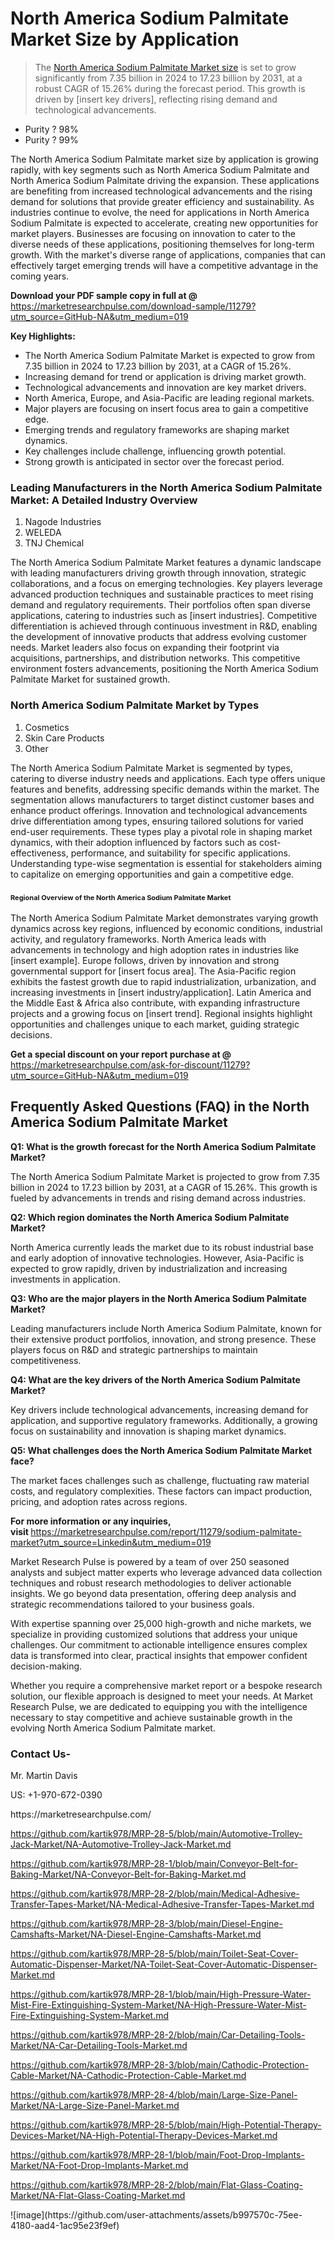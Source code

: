<h1>North America Sodium Palmitate Market&nbsp;Size by Application</h1><blockquote><p>The <a href="https://marketresearchpulse.com/download-sample/11279?utm_source=GitHub-NA&amp;utm_medium=019">North America Sodium Palmitate Market size</a> is set to grow significantly from 7.35 billion in 2024 to 17.23 billion by 2031, at a robust CAGR of 15.26% during the forecast period. This growth is driven by [insert key drivers], reflecting rising demand and technological advancements.</p></blockquote><ul><li>Purity ? 98%<li> Purity ? 99%</li></ul><p>The North America Sodium Palmitate market size by application is growing rapidly, with key segments such as North America Sodium Palmitate and North America Sodium Palmitate driving the expansion. These applications are benefiting from increased technological advancements and the rising demand for solutions that provide greater efficiency and sustainability. As industries continue to evolve, the need for applications in North America Sodium Palmitate is expected to accelerate, creating new opportunities for market players. Businesses are focusing on innovation to cater to the diverse needs of these applications, positioning themselves for long-term growth. With the market's diverse range of applications, companies that can effectively target emerging trends will have a competitive advantage in the coming years.</p><p><strong>Download your PDF sample copy in full at @ </strong><a href="https://marketresearchpulse.com/download-sample/11279?utm_source=GitHub-NA&amp;utm_medium=019">https://marketresearchpulse.com/download-sample/11279?utm_source=GitHub-NA&amp;utm_medium=019</a></p><p><strong>Key Highlights: </strong></p><ul><li>The North America Sodium Palmitate Market is expected to grow from 7.35 billion in 2024 to 17.23 billion by 2031, at a CAGR of 15.26%.</li><li>Increasing demand for trend or application is driving market growth.</li><li>Technological advancements and innovation are key market drivers.</li><li>North America, Europe, and Asia-Pacific are leading regional markets.</li><li>Major players are focusing on insert focus area to gain a competitive edge.</li><li>Emerging trends and regulatory frameworks are shaping market dynamics.</li><li>Key challenges include challenge, influencing growth potential.</li><li>Strong growth is anticipated in sector over the forecast period.</li></ul><h3>Leading Manufacturers in the North America Sodium Palmitate Market: A Detailed Industry Overview</h3><ol><li>Nagode Industries</li><li>WELEDA</li><li>TNJ Chemical</li></ol><div class="flex max-w-full flex-col flex-grow"><div class="min-h-8 text-message flex w-full flex-col items-end gap-2 whitespace-normal break-words [.text-message+&amp;]:mt-5" dir="auto" data-message-author-role="assistant" data-message-id="fd8432e4-4910-450d-b182-61b7bfb0a01f" data-message-model-slug="gpt-4o"><div class="flex w-full flex-col gap-1 empty:hidden first:pt-[3px]"><div class="markdown prose w-full break-words dark:prose-invert light"><p>The North America Sodium Palmitate Market features a dynamic landscape with leading manufacturers driving growth through innovation, strategic collaborations, and a focus on emerging technologies. Key players leverage advanced production techniques and sustainable practices to meet rising demand and regulatory requirements. Their portfolios often span diverse applications, catering to industries such as [insert industries]. Competitive differentiation is achieved through continuous investment in R&amp;D, enabling the development of innovative products that address evolving customer needs. Market leaders also focus on expanding their footprint via acquisitions, partnerships, and distribution networks. This competitive environment fosters advancements, positioning the North America Sodium Palmitate Market for sustained growth.</p></div></div></div></div><h3>North America Sodium Palmitate Market by Types</h3><ol><li>Cosmetics<li> Skin Care Products<li> Other</li></ol><div class="flex max-w-full flex-col flex-grow"><div class="min-h-8 text-message flex w-full flex-col items-end gap-2 whitespace-normal break-words [.text-message+&amp;]:mt-5" dir="auto" data-message-author-role="assistant" data-message-id="084470be-0bb7-4664-bddf-5156b4f41249" data-message-model-slug="gpt-4o-mini"><div class="flex w-full flex-col gap-1 empty:hidden first:pt-[3px]"><div class="markdown prose w-full break-words dark:prose-invert light"><p>The North America Sodium Palmitate Market is segmented by types, catering to diverse industry needs and applications. Each type offers unique features and benefits, addressing specific demands within the market. The segmentation allows manufacturers to target distinct customer bases and enhance product offerings. Innovation and technological advancements drive differentiation among types, ensuring tailored solutions for varied end-user requirements. These types play a pivotal role in shaping market dynamics, with their adoption influenced by factors such as cost-effectiveness, performance, and suitability for specific applications. Understanding type-wise segmentation is essential for stakeholders aiming to capitalize on emerging opportunities and gain a competitive edge.</p></div></div></div></div><h3><span style="font-size: 11px;">Regional Overview of the North America Sodium Palmitate Market</span></h3><div class="flex max-w-full flex-col flex-grow"><div class="min-h-8 text-message flex w-full flex-col items-end gap-2 whitespace-normal break-words [.text-message+&amp;]:mt-5" dir="auto" data-message-author-role="assistant" data-message-id="e9038762-ce64-4e30-91c9-9bd413514231" data-message-model-slug="gpt-4o-mini"><div class="flex w-full flex-col gap-1 empty:hidden first:pt-[3px]"><div class="markdown prose w-full break-words dark:prose-invert light"><p>The North America Sodium Palmitate Market demonstrates varying growth dynamics across key regions, influenced by economic conditions, industrial activity, and regulatory frameworks. North America leads with advancements in technology and high adoption rates in industries like [insert example]. Europe follows, driven by innovation and strong governmental support for [insert focus area]. The Asia-Pacific region exhibits the fastest growth due to rapid industrialization, urbanization, and increasing investments in [insert industry/application]. Latin America and the Middle East &amp; Africa also contribute, with expanding infrastructure projects and a growing focus on [insert trend]. Regional insights highlight opportunities and challenges unique to each market, guiding strategic decisions.</p></div></div></div></div><p><strong>Get a special discount on your report purchase at @ </strong><a href="https://marketresearchpulse.com/ask-for-discount/11279?utm_source=GitHub-NA&amp;utm_medium=019">https://marketresearchpulse.com/ask-for-discount/11279?utm_source=GitHub-NA&amp;utm_medium=019</a></p><h2>Frequently Asked Questions (FAQ) in the North America Sodium Palmitate Market</h2><p><strong>Q1: What is the growth forecast for the North America Sodium Palmitate Market?</strong></p><p>The North America Sodium Palmitate Market is projected to grow from 7.35 billion in 2024 to 17.23 billion by 2031, at a CAGR of 15.26%. This growth is fueled by advancements in trends and rising demand across industries.</p><p><strong>Q2: Which region dominates the North America Sodium Palmitate Market?</strong></p><p>North America currently leads the market due to its robust industrial base and early adoption of innovative technologies. However, Asia-Pacific is expected to grow rapidly, driven by industrialization and increasing investments in application.</p><p><strong>Q3: Who are the major players in the North America Sodium Palmitate Market?</strong></p><p>Leading manufacturers include North America Sodium Palmitate, known for their extensive product portfolios, innovation, and strong presence. These players focus on R&amp;D and strategic partnerships to maintain competitiveness.</p><p><strong>Q4: What are the key drivers of the North America Sodium Palmitate Market?</strong></p><p>Key drivers include technological advancements, increasing demand for application, and supportive regulatory frameworks. Additionally, a growing focus on sustainability and innovation is shaping market dynamics.</p><p><strong>Q5: What challenges does the North America Sodium Palmitate Market face?</strong></p><p>The market faces challenges such as challenge, fluctuating raw material costs, and regulatory complexities. These factors can impact production, pricing, and adoption rates across regions.</p><p><strong>For more information or any inquiries, visit&nbsp;</strong><a href="https://marketresearchpulse.com/report/11279/sodium-palmitate-market?utm_source=Linkedin&utm_medium=019">https://marketresearchpulse.com/report/11279/sodium-palmitate-market?utm_source=Linkedin&utm_medium=019</a></p><p>Market Research Pulse is powered by a team of over 250 seasoned analysts and subject matter experts who leverage advanced data collection techniques and robust research methodologies to deliver actionable insights. We go beyond data presentation, offering deep analysis and strategic recommendations tailored to your business goals.</p><p>With expertise spanning over 25,000 high-growth and niche markets, we specialize in providing customized solutions that address your unique challenges. Our commitment to actionable intelligence ensures complex data is transformed into clear, practical insights that empower confident decision-making.</p><p>Whether you require a comprehensive market report or a bespoke research solution, our flexible approach is designed to meet your needs. At Market Research Pulse, we are dedicated to equipping you with the intelligence necessary to stay competitive and achieve sustainable growth in the evolving North America Sodium Palmitate market.</p><h3><strong>Contact Us-</strong></h3><p>Mr. Martin Davis</p><p>US: +1-970-672-0390</p><p>https://marketresearchpulse.com/</p><p><a href="https://github.com/kartik978/MRP-28-5/blob/main/Automotive-Trolley-Jack-Market/NA-Automotive-Trolley-Jack-Market.md">https://github.com/kartik978/MRP-28-5/blob/main/Automotive-Trolley-Jack-Market/NA-Automotive-Trolley-Jack-Market.md</a></p><p><a href="https://github.com/kartik978/MRP-28-1/blob/main/Conveyor-Belt-for-Baking-Market/NA-Conveyor-Belt-for-Baking-Market.md">https://github.com/kartik978/MRP-28-1/blob/main/Conveyor-Belt-for-Baking-Market/NA-Conveyor-Belt-for-Baking-Market.md</a></p><p><a href="https://github.com/kartik978/MRP-28-2/blob/main/Medical-Adhesive-Transfer-Tapes-Market/NA-Medical-Adhesive-Transfer-Tapes-Market.md">https://github.com/kartik978/MRP-28-2/blob/main/Medical-Adhesive-Transfer-Tapes-Market/NA-Medical-Adhesive-Transfer-Tapes-Market.md</a></p><p><a href="https://github.com/kartik978/MRP-28-3/blob/main/Diesel-Engine-Camshafts-Market/NA-Diesel-Engine-Camshafts-Market.md">https://github.com/kartik978/MRP-28-3/blob/main/Diesel-Engine-Camshafts-Market/NA-Diesel-Engine-Camshafts-Market.md</a></p><p><a href="https://github.com/kartik978/MRP-28-5/blob/main/Toilet-Seat-Cover-Automatic-Dispenser-Market/NA-Toilet-Seat-Cover-Automatic-Dispenser-Market.md">https://github.com/kartik978/MRP-28-5/blob/main/Toilet-Seat-Cover-Automatic-Dispenser-Market/NA-Toilet-Seat-Cover-Automatic-Dispenser-Market.md</a></p><p><a href="https://github.com/kartik978/MRP-28-1/blob/main/High-Pressure-Water-Mist-Fire-Extinguishing-System-Market/NA-High-Pressure-Water-Mist-Fire-Extinguishing-System-Market.md">https://github.com/kartik978/MRP-28-1/blob/main/High-Pressure-Water-Mist-Fire-Extinguishing-System-Market/NA-High-Pressure-Water-Mist-Fire-Extinguishing-System-Market.md</a></p><p><a href="https://github.com/kartik978/MRP-28-2/blob/main/Car-Detailing-Tools-Market/NA-Car-Detailing-Tools-Market.md">https://github.com/kartik978/MRP-28-2/blob/main/Car-Detailing-Tools-Market/NA-Car-Detailing-Tools-Market.md</a></p><p><a href="https://github.com/kartik978/MRP-28-3/blob/main/Cathodic-Protection-Cable-Market/NA-Cathodic-Protection-Cable-Market.md">https://github.com/kartik978/MRP-28-3/blob/main/Cathodic-Protection-Cable-Market/NA-Cathodic-Protection-Cable-Market.md</a></p><p><a href="https://github.com/kartik978/MRP-28-4/blob/main/Large-Size-Panel-Market/NA-Large-Size-Panel-Market.md">https://github.com/kartik978/MRP-28-4/blob/main/Large-Size-Panel-Market/NA-Large-Size-Panel-Market.md</a></p><p><a href="https://github.com/kartik978/MRP-28-5/blob/main/High-Potential-Therapy-Devices-Market/NA-High-Potential-Therapy-Devices-Market.md">https://github.com/kartik978/MRP-28-5/blob/main/High-Potential-Therapy-Devices-Market/NA-High-Potential-Therapy-Devices-Market.md</a></p><p><a href="https://github.com/kartik978/MRP-28-1/blob/main/Foot-Drop-Implants-Market/NA-Foot-Drop-Implants-Market.md">https://github.com/kartik978/MRP-28-1/blob/main/Foot-Drop-Implants-Market/NA-Foot-Drop-Implants-Market.md</a></p><p><a href="https://github.com/kartik978/MRP-28-2/blob/main/Flat-Glass-Coating-Market/NA-Flat-Glass-Coating-Market.md">https://github.com/kartik978/MRP-28-2/blob/main/Flat-Glass-Coating-Market/NA-Flat-Glass-Coating-Market.md</a></p>
![image](https://github.com/user-attachments/assets/b997570c-75ee-4180-aad4-1ac95e23f9ef)
